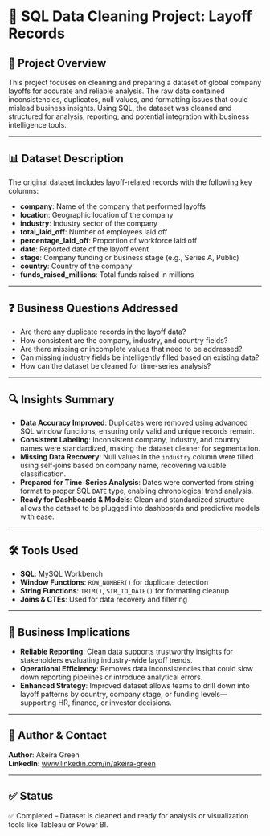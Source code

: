 # 🧹 SQL Data Cleaning Project: Layoff Records

## 📌 Project Overview
This project focuses on cleaning and preparing a dataset of global company layoffs for accurate and reliable analysis. The raw data contained inconsistencies, duplicates, null values, and formatting issues that could mislead business insights. Using SQL, the dataset was cleaned and structured for analysis, reporting, and potential integration with business intelligence tools.

---

## 📊 Dataset Description
The original dataset includes layoff-related records with the following key columns:

- **company**: Name of the company that performed layoffs
- **location**: Geographic location of the company
- **industry**: Industry sector of the company
- **total_laid_off**: Number of employees laid off
- **percentage_laid_off**: Proportion of workforce laid off
- **date**: Reported date of the layoff event
- **stage**: Company funding or business stage (e.g., Series A, Public)
- **country**: Country of the company
- **funds_raised_millions**: Total funds raised in millions

---

## ❓ Business Questions Addressed
- Are there any duplicate records in the layoff data?
- How consistent are the company, industry, and country fields?
- Are there missing or incomplete values that need to be addressed?
- Can missing industry fields be intelligently filled based on existing data?
- How can the dataset be cleaned for time-series analysis?

---

## 🔍 Insights Summary
- **Data Accuracy Improved**: Duplicates were removed using advanced SQL window functions, ensuring only valid and unique records remain.
- **Consistent Labeling**: Inconsistent company, industry, and country names were standardized, making the dataset cleaner for segmentation.
- **Missing Data Recovery**: Null values in the `industry` column were filled using self-joins based on company name, recovering valuable classification.
- **Prepared for Time-Series Analysis**: Dates were converted from string format to proper SQL `DATE` type, enabling chronological trend analysis.
- **Ready for Dashboards & Models**: Clean and standardized structure allows the dataset to be plugged into dashboards and predictive models with ease.

---

## 🛠️ Tools Used
- **SQL**: MySQL Workbench
- **Window Functions**: `ROW_NUMBER()` for duplicate detection
- **String Functions**: `TRIM()`, `STR_TO_DATE()` for formatting cleanup
- **Joins & CTEs**: Used for data recovery and filtering

---

## 💼 Business Implications
- **Reliable Reporting**: Clean data supports trustworthy insights for stakeholders evaluating industry-wide layoff trends.
- **Operational Efficiency**: Removes data inconsistencies that could slow down reporting pipelines or introduce analytical errors.
- **Enhanced Strategy**: Improved dataset allows teams to drill down into layoff patterns by country, company stage, or funding levels—supporting HR, finance, or investor decisions.

---

## 👤 Author & Contact
**Author**: Akeira Green  
**LinkedIn**: www.linkedin.com/in/akeira-green

---

## ✅ Status
✅ Completed – Dataset is cleaned and ready for analysis or visualization tools like Tableau or Power BI.

